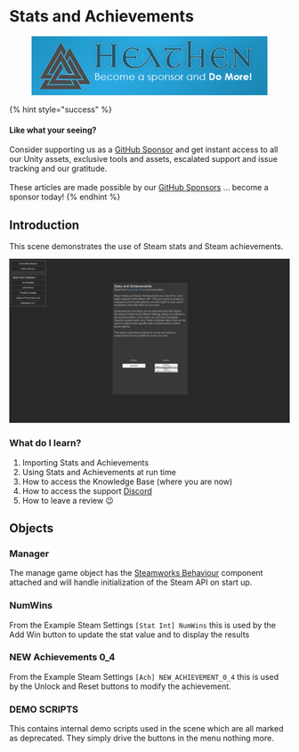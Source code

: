 # Stats and Achievements

<figure><img src="../../../.gitbook/assets/512x128 Sponsor Banner.png" alt="Become a sponsor and Do More"><figcaption></figcaption></figure>

{% hint style="success" %}
#### Like what your seeing?

Consider supporting us as a [GitHub Sponsor](../../../company/become-a-sponsor.md) and get instant access to all our Unity assets, exclusive tools and assets, escalated support and issue tracking and our gratitude.\
\
These articles are made possible by our [GitHub Sponsors](https://github.com/sponsors/heathen-engineering) ... become a sponsor today!
{% endhint %}

## Introduction&#x20;

This scene demonstrates the use of Steam stats and Steam achievements.

![](<../../../.gitbook/assets/image (172) (1) (1) (1) (1).png>)

### What do I learn?

1. Importing Stats and Achievements
2. Using Stats and Achievements at run time
3. How to access the Knowledge Base (where you are now)
4. How to access the support [Discord ](https://discord.gg/6X3xrRc)
5. How to leave a review 😉

## Objects

### Manager

The manage game object has the [Steamworks Behaviour](../components/steamworks-behaviour.md) component attached and will handle initialization of the Steam API on start up.

### NumWins

From the Example Steam Settings `[Stat Int] NumWins` this is used by the Add Win button to update the stat value and to display the results

### NEW Achievements 0\_4

From the Example Steam Settings `[Ach] NEW_ACHIEVEMENT_0_4` this is used by the Unlock and Reset buttons to modify the achievement.

### DEMO SCRIPTS

This contains internal demo scripts used in the scene which are all marked as deprecated. They simply drive the buttons in the menu nothing more.

